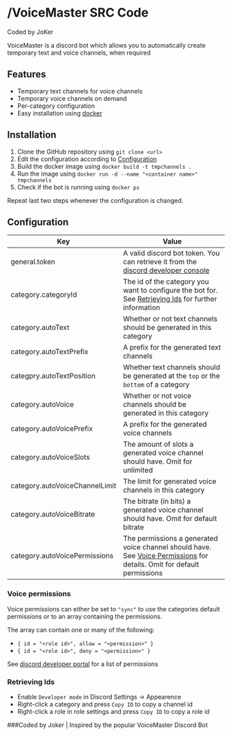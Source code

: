 # /VoiceMaster SRC Code
Coded by JoKer

VoiceMaster is a discord bot which allows you to automatically create temporary text and voice channels, when required

## Features
- Temporary text channels for voice channels
- Temporary voice channels on demand
- Per-category configuration
- Easy installation using [docker](https://www.docker.com/)

## Installation
1. Clone the GitHub repository using `git clone <url>`
2. Edit the configuration according to [Configuration](#configuration)
3. Build the docker image using `docker build -t tmpchannels .`
4. Run the image using `docker run -d --name "<container name>" tmpchannels `
5. Check if the bot is running using `docker ps`

Repeat last two steps whenever the configuration is changed.

## Configuration

Key | Value
------------ | -------------
general.token | A valid discord bot token. You can retrieve it from the [discord developer console](https://discord.com/developers/applications)
category.categoryId | The id of the category you want to configure the bot for. See [Retrieving Ids](#retrieving-ids) for further information
category.autoText | Whether or not text channels should be generated in this category
category.autoTextPrefix | A prefix for the generated text channels
categpry.autoTextPosition | Whether text channels should be generated at the `top` or the `bottom` of a category
category.autoVoice | Whether or not voice channels should be generated in this category
category.autoVoicePrefix | A prefix for the generated voice channels
category.autoVoiceSlots | The amount of slots a generated voice channel should have. Omit for unlimited
category.autoVoiceChannelLimit | The limit for generated voice channels in this category
category.autoVoiceBitrate | The bitrate (in bits) a generated voice channel should have. Omit for default bitrate
category.autoVoicePermissions | The permissions a generated voice channel should have. See [Voice Permissions](#voice-permissions) for details. Omit for default permissions

### Voice permissions
Voice permissions can either be set to `"sync"` to use the categories default permissions or to an array containing the permissions.

The array can contain one or many of the following:
- `{ id = "<role id>", allow = "<permission>" }`
- `{ id = "<role id>", deny = "<permission>" }`

See [discord developer portal](https://discord.com/developers/docs/topics/permissions) for a list of permissions

### Retrieving Ids
- Enable `Developer mode` in Discord Settings -> Appearence 
- Right-click a category and press `Copy ID` to copy a channel id
- Right-click a role in role settings and press `Copy ID` to copy a role id

###Coded by Joker | Inspired by the popular VoiceMaster Discord Bot

